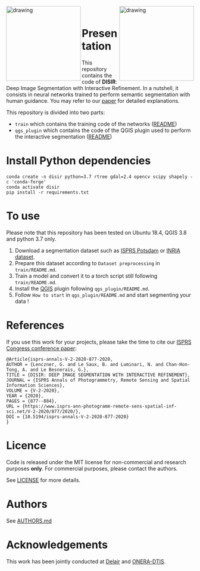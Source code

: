 
<img src="https://github.com/delair-ai/DISIR/blob/master/imgs/logo-delair.png" alt="drawing" width="200" align="left"/>

<img src="https://github.com/delair-ai/DISIR/blob/master/imgs/logo-onera.png" alt="drawing" width="200"  align="right"/>

<br />

# Presentation
This repository contains the code of **DISIR**: Deep Image Segmentation with Interactive Refinement. In a nutshell, it consists in neural networks trained to perform semantic segmentation with human guidance. You may refer to our [paper](https://www.isprs-ann-photogramm-remote-sens-spatial-inf-sci.net/V-2-2020/877/2020/isprs-annals-V-2-2020-877-2020.pdf) for detailed explanations.

 This repository is divided into two parts:
 - `train` which contains the training code of the networks ([README](./train/README.md))
 - `qgs_plugin` which contains the code of the QGIS plugin used to perform the interactive segmentation ([README](./qgis_plugin/README.md))

# Install Python dependencies

```
conda create -n disir python=3.7 rtree gdal=2.4 opencv scipy shapely -c 'conda-forge' 
conda activate disir
pip install -r requirements.txt
```

 # To use
 Please note that this repository has been tested on Ubuntu 18.4, QGIS 3.8 and python 3.7 only.

1. Download a segmentation dataset such as [ISPRS Potsdam](http://www2.isprs.org/commissions/comm3/wg4/data-request-form2.html) or [INRIA dataset](https://project.inria.fr/aerialimagelabeling/download/).
2. Prepare this dataset according to `Dataset preprocessing` in `train/README.md`.
3. Train a model and convert it to a torch script still following `train/README.md`.
4. Install the [QGIS](https://www.qgis.org/en/site/) plugin following `qgs_plugin/README.md`.
5. Follow `How to start` in `qgs_plugin/README.md` and start segmenting your data !

 # References

If you use this work for your projects, please take the time to cite our [ISPRS Congress conference paper](https://www.isprs-ann-photogramm-remote-sens-spatial-inf-sci.net/V-2-2020/877/2020/isprs-annals-V-2-2020-877-2020.pdf):

```
@Article{isprs-annals-V-2-2020-877-2020,
AUTHOR = {Lenczner, G. and Le Saux, B. and Luminari, N. and Chan-Hon-Tong, A. and Le Besnerais, G.},
TITLE = {DISIR: DEEP IMAGE SEGMENTATION WITH INTERACTIVE REFINEMENT},
JOURNAL = {ISPRS Annals of Photogrammetry, Remote Sensing and Spatial Information Sciences},
VOLUME = {V-2-2020},
YEAR = {2020},
PAGES = {877--884},
URL = {https://www.isprs-ann-photogramm-remote-sens-spatial-inf-sci.net/V-2-2020/877/2020/},
DOI = {10.5194/isprs-annals-V-2-2020-877-2020}
}
```

 
 # Licence

Code is released under the MIT license for non-commercial and research purposes **only**. For commercial purposes, please contact the authors.

See [LICENSE](./LICENSE) for more details.

# Authors

See [AUTHORS.md](./AUTHORS.md)

# Acknowledgements

This work has been jointly conducted at [Delair](https://delair.aero/)  and [ONERA-DTIS](https://www.onera.fr/en/dtis).